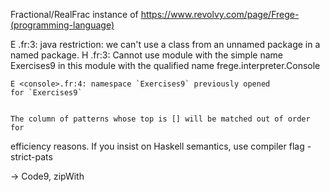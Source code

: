 Fractional/RealFrac
instance of
https://www.revolvy.com/page/Frege-(programming-language)

E <console>.fr:3: java restriction: we can't use a
    class from an unnamed package in a named package.
H <console>.fr:3: Cannot use module with the simple name
    Exercises9 in this module with the qualified name
    frege.interpreter.Console
    
    
    E <console>.fr:4: namespace `Exercises9` previously opened
    for `Exercises9`
    
    
    The column of patterns whose top is [] will be matched out of order for 
 efficiency reasons. If you insist on Haskell semantics, use compiler flag -
 strict-pats
 
 -> Code9, zipWith
